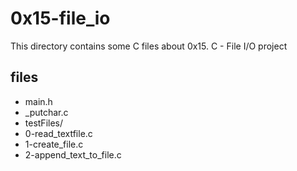 # 0x15-file_io

This directory contains some C files about 0x15. C - File I/O project

## files

* main.h
* \_putchar.c
* testFiles/
* 0-read_textfile.c
* 1-create_file.c
* 2-append_text_to_file.c
